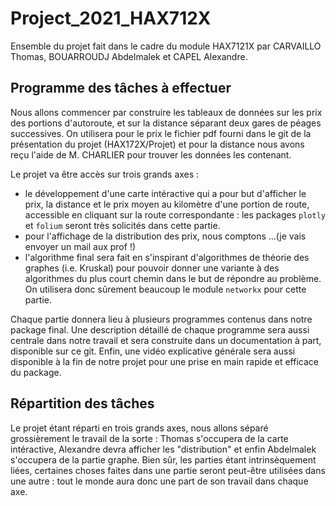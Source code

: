 # Project_2021_HAX712X
Ensemble du projet fait dans le cadre du module HAX7121X par CARVAILLO Thomas, BOUARROUDJ Abdelmalek et CAPEL Alexandre.


## Programme des tâches à effectuer

Nous allons commencer par construire les tableaux de données sur les prix des portions d'autoroute, et sur la distance séparant deux gares de péages successives. On utilisera pour le prix le fichier pdf fourni dans le git de la présentation du projet (HAX172X/Projet) et pour la distance nous avons reçu l'aide de M. CHARLIER pour trouver les données les contenant.

Le projet va être accès sur trois grands axes : 

- le développement d'une carte intéractive qui a pour but d'afficher le prix, la distance et le prix moyen au kilomètre d'une portion de route, accessible en cliquant sur la route correspondante : les packages ```plotly``` et ```folium``` seront très solicités dans cette partie.
- pour l'affichage de la distribution des prix, nous comptons ...(je vais envoyer un mail aux prof !)
- l'algorithme final sera fait en s'inspirant d'algorithmes de théorie des graphes (i.e. Kruskal) pour pouvoir donner une variante à des algorithmes du plus court chemin dans le but de répondre au problème. On utilisera donc sûrement beaucoup le module ```networkx``` pour cette partie.


Chaque partie donnera lieu à plusieurs programmes contenus dans notre package final. Une description détaillé de chaque programme sera aussi centrale dans notre travail et sera construite dans un documentation à part, disponible sur ce git. Enfin, une vidéo explicative générale sera aussi disponible à la fin de notre projet pour une prise en main rapide et efficace du package.

## Répartition des tâches

Le projet étant réparti en trois grands axes, nous allons séparé grossièrement le travail de la sorte : Thomas s'occupera de la carte intéractive, Alexandre devra afficher les "distribution" et enfin Abdelmalek s'occupera de la partie graphe. Bien sûr, les parties étant intrinsèquement liées, certaines choses faites dans une partie seront peut-être utilisées dans une autre : tout le monde aura donc une part de son travail dans chaque axe.















